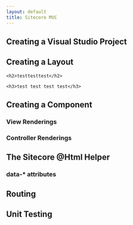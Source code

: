 ```yaml
---
layout: default
title: Sitecore MVC
---
```


## Creating a Visual Studio Project

## Creating a Layout

	<h2>testtesttest</h2>
	
	<h3>test test test test</h3>

## Creating a Component

### View Renderings

### Controller Renderings

## The Sitecore @Html Helper

### data-* attributes

## Routing

## Unit Testing